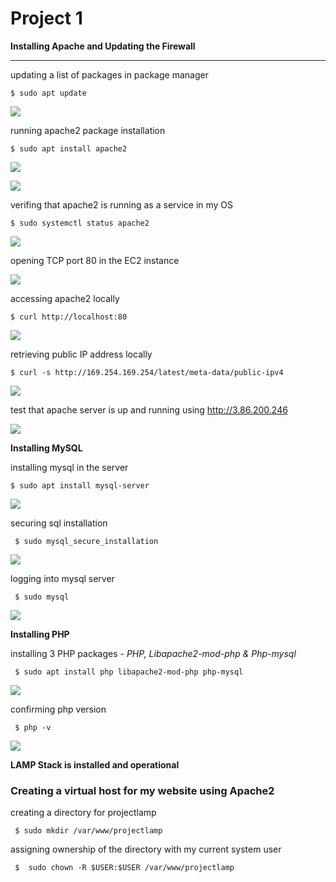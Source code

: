 # Project 1

**Installing Apache and Updating the Firewall** 
___

updating a list of packages in package manager

`$ sudo apt update`

![](images/sudoaptupdate1.png)

running apache2 package installation

`$ sudo apt install apache2`

![](images/sudoaptinstallapache2.png)

![](images/sudoaptinstallapache22.png)

verifing that apache2 is running as a service in my OS

`$ sudo systemctl status apache2`

![](images/sudosystemctlstatusapache23.png)

opening TCP port 80 in the EC2 instance

![](images/TCPport804.png)

accessing apache2 locally

`$ curl http://localhost:80`

![](images/localhost5.png)

retrieving public IP address locally

`$ curl -s http://169.254.169.254/latest/meta-data/public-ipv4`

![](images/curlipv6.png)

test that apache server is up and running using http://3.86.200.246

![](images/ubuntufirstpage7.png)

**Installing MySQL**

installing mysql in the server

`$ sudo apt install mysql-server`

![](images/installmysqlserver8.png)

securing sql installation

` $ sudo mysql_secure_installation`

![](images/mysqlsecureinstallation9.png)

logging into mysql server

` $ sudo mysql`

![](images/sudomysql10.png)

**Installing PHP**

installing 3 PHP packages - *PHP, Libapache2-mod-php & Php-mysql*

` $ sudo apt install php libapache2-mod-php php-mysql`

![](images/installingphp11.png)

confirming php version

` $ php -v`

![](images/php-v12.png)

**LAMP Stack is installed and operational**

### Creating a virtual host for my website using Apache2

creating a directory for projectlamp

` $ sudo mkdir /var/www/projectlamp`

assigning ownership of the directory with my current system user

` $  sudo chown -R $USER:$USER /var/www/projectlamp`

